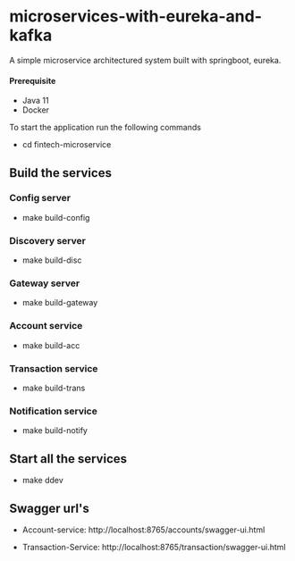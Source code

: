 # microservices-with-eureka-and-kafka
A simple microservice architectured system built with springboot, eureka.

#### Prerequisite
- Java 11
- Docker

To start the application run the following commands
- cd fintech-microservice


## Build the services

### Config server
- make build-config

### Discovery server
- make build-disc

### Gateway server
- make build-gateway

### Account service
- make build-acc

### Transaction service
- make build-trans

### Notification service
- make build-notify

## Start all the services

- make ddev


## Swagger url's

- Account-service: http://localhost:8765/accounts/swagger-ui.html

- Transaction-Service: http://localhost:8765/transaction/swagger-ui.html

